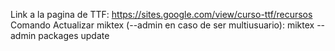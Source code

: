 Link a la pagina de TTF: https://sites.google.com/view/curso-ttf/recursos
Comando Actualizar miktex (--admin en caso de ser multiusuario): miktex --admin packages update